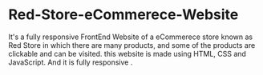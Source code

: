 # Red-Store-eCommerece-Website
It's a fully responsive FrontEnd Website of a eCommerece store known as Red Store in which there are many products, and some of the products are clickable and can be visited.
this website is made using HTML, CSS and JavaScript. And it is fully responsive .
